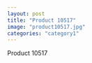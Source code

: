 ```yaml
---
layout: post
title: "Product 10517"
image: "product10517.jpg"
categories: "category1"
---
```

Product 10517
